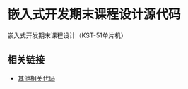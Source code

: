 # 嵌入式开发期末课程设计源代码
嵌入式开发期末课程设计（KST-51单片机）

## 相关链接
-   [其他相关代码](https://github.com/chenboshuo/learn_c51)
